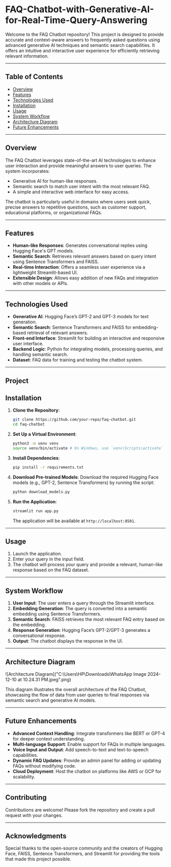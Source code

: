 # FAQ-Chatbot-with-Generative-AI-for-Real-Time-Query-Answering

Welcome to the FAQ Chatbot repository! This project is designed to provide accurate and context-aware answers to frequently asked questions using advanced generative AI techniques and semantic search capabilities. It offers an intuitive and interactive user experience for efficiently retrieving relevant information.

---

## Table of Contents
- [Overview](#overview)
- [Features](#features)
- [Technologies Used](#technologies-used)
- [Installation](#installation)
- [Usage](#usage)
- [System Workflow](#system-workflow)
- [Architecture Diagram](#architecture-diagram)
- [Future Enhancements](#future-enhancements)

---

## Overview
The FAQ Chatbot leverages state-of-the-art AI technologies to enhance user interaction and provide meaningful answers to user queries. The system incorporates:
- Generative AI for human-like responses.
- Semantic search to match user intent with the most relevant FAQ.
- A simple and interactive web interface for easy access.

The chatbot is particularly useful in domains where users seek quick, precise answers to repetitive questions, such as customer support, educational platforms, or organizational FAQs.

---

## Features
- **Human-like Responses**: Generates conversational replies using Hugging Face's GPT models.
- **Semantic Search**: Retrieves relevant answers based on query intent using Sentence Transformers and FAISS.
- **Real-time Interaction**: Offers a seamless user experience via a lightweight Streamlit-based UI.
- **Extensible Design**: Allows easy addition of new FAQs and integration with other models or APIs.

---

## Technologies Used
- **Generative AI**: Hugging Face’s GPT-2 and GPT-3 models for text generation.
- **Semantic Search**: Sentence Transformers and FAISS for embedding-based retrieval of relevant answers.
- **Front-end Interface**: Streamlit for building an interactive and responsive user interface.
- **Backend Logic**: Python for integrating models, processing queries, and handling semantic search.
- **Dataset**: FAQ data for training and testing the chatbot system.

---

## Project
  
## Installation

1. **Clone the Repository**:
   ```bash
   git clone https://github.com/your-repo/faq-chatbot.git
   cd faq-chatbot
   ```

2. **Set Up a Virtual Environment**:
   ```bash
   python3 -m venv venv
   source venv/bin/activate # On Windows, use `venv\Scripts\activate`
   ```

3. **Install Dependencies**:
   ```bash
   pip install -r requirements.txt
   ```

4. **Download Pre-trained Models**:
   Download the required Hugging Face models (e.g., GPT-2, Sentence Transformers) by running the script:
   ```bash
   python download_models.py
   ```

5. **Run the Application**:
   ```bash
   streamlit run app.py
   ```
   The application will be available at `http://localhost:8501`.

---

## Usage
1. Launch the application.
2. Enter your query in the input field.
3. The chatbot will process your query and provide a relevant, human-like response based on the FAQ dataset.

---

## System Workflow
1. **User Input**: The user enters a query through the Streamlit interface.
2. **Embedding Generation**: The query is converted into a semantic embedding using Sentence Transformers.
3. **Semantic Search**: FAISS retrieves the most relevant FAQ entry based on the embedding.
4. **Response Generation**: Hugging Face’s GPT-2/GPT-3 generates a conversational response.
5. **Output**: The chatbot displays the response in the UI.

---
## Architecture Diagram
![Architecture Diagram]("C:\Users\HP\Downloads\WhatsApp Image 2024-12-10 at 10.24.31 PM.jpeg".png)

This diagram illustrates the overall architecture of the FAQ Chatbot, showcasing the flow of data from user queries to final responses via semantic search and generative AI models.

---

## Future Enhancements
- **Advanced Context Handling**: Integrate transformers like BERT or GPT-4 for deeper context understanding.
- **Multi-language Support**: Enable support for FAQs in multiple languages.
- **Voice Input and Output**: Add speech-to-text and text-to-speech capabilities.
- **Dynamic FAQ Updates**: Provide an admin panel for adding or updating FAQs without modifying code.
- **Cloud Deployment**: Host the chatbot on platforms like AWS or GCP for scalability.

---

## Contributing
Contributions are welcome! Please fork the repository and create a pull request with your changes.

---

## Acknowledgments
Special thanks to the open-source community and the creators of Hugging Face, FAISS, Sentence Transformers, and Streamlit for providing the tools that made this project possible.
